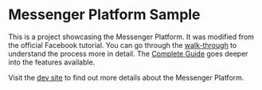 # Messenger Platform Sample

This is a project showcasing the Messenger Platform. It was modified from the official Facebook tutorial.
 You can go through the [walk-through](https://developers.facebook.com/docs/messenger-platform/guides/quick-start) to understand the process more in detail. The [Complete Guide](https://developers.facebook.com/docs/messenger-platform/implementation) goes deeper into the features available.

Visit the [dev site](https://developers.facebook.com/docs/messenger-platform/) to find out more details about the Messenger Platform.
